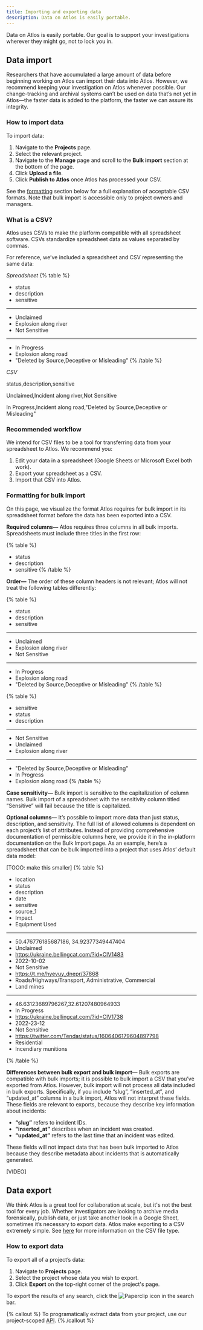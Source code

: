 ```yaml
---
title: Importing and exporting data
description: Data on Atlos is easily portable.
---
```


Data on Atlos is easily portable. Our goal is to support your investigations wherever they might go, not to lock you in.

## Data import
Researchers that have accumulated a large amount of data before beginning working on Atlos can import their data into Atlos. However, we recommend keeping your investigation on Atlos whenever possible. Our change-tracking and archival systems can’t be used on data that’s not yet in Atlos—the faster data is added to the platform, the faster we can assure its integrity. 

### How to import data
To import data:
1. Navigate to the **Projects** page.
2. Select the relevant project. 
3. Navigate to the **Manage** page and scroll to the **Bulk import** section at the bottom of the page. 
4. Click **Upload a file**. 
5. Click **Publish to Atlos** once Atlos has processed your CSV. 

See the [formatting](/docs/import-and-export-data#formatting-for-bulk-import) section below for a full explanation of acceptable CSV formats. Note that bulk import is accessible only to project owners and managers. 

### What is a CSV? 
Atlos uses CSVs to make the platform compatible with all spreadsheet software. CSVs standardize spreadsheet data as values separated by commas. 

For reference, we’ve included a spreadsheet and CSV representing the same data: 

_Spreadsheet_
{% table %}
* status
* description
* sensitive
---
* Unclaimed 
* Explosion along river
* Not Sensitive
---
* In Progress
* Explosion along road
* "Deleted by Source,Deceptive or Misleading"
{% /table %}

_CSV_

status,description,sensitive

Unclaimed,Incident along river,Not Sensitive

In Progress,Incident along road,"Deleted by Source,Deceptive or Misleading" 

### Recommended workflow
We intend for CSV files to be a tool for transferring data from your spreadsheet to Atlos. We recommend you:
1. Edit your data in a spreadsheet (Google Sheets or Microsoft Excel both work).
2. Export your spreadsheet as a CSV.
3. Import that CSV into Atlos. 

### Formatting for bulk import
On this page, we visualize the format Atlos requires for bulk import in its spreadsheet format before the data has been exported into a CSV.

**Required columns—** Atlos requires three columns in all bulk imports. Spreadsheets must include three titles in the first row:

{% table %}
* status
* description
* sensitive
{% /table %}


**Order—** The order of these column headers is not relevant; Atlos will not treat the following tables differently:

{% table %}
* status
* description
* sensitive
---
* Unclaimed 
* Explosion along river
* Not Sensitive
---
* In Progress
* Explosion along road
* "Deleted by Source,Deceptive or Misleading"
{% /table %}

{% table %}
* sensitive
* status 
* description 
---
* Not Sensitive
* Unclaimed 
* Explosion along river
---
* "Deleted by Source,Deceptive or Misleading"
* In Progress
* Explosion along road
{% /table %}



**Case sensitivity—** Bulk import is sensitive to the capitalization of column names. Bulk import of a spreadsheet with the sensitivity column titled “Sensitive” will fail because the title is capitalized. 

**Optional columns—** It’s possible to import more data than just status, description, and sensitivity. The full list of allowed columns is dependent on each project’s list of attributes. Instead of providing comprehensive documentation of permissible columns here, we provide it in the in-platform documentation on the Bulk Import page. As an example, here’s a spreadsheet that can be bulk imported into a project that uses Atlos’ default data model:

[TOOO: make this smaller]
{% table %} 
* location
* status
* description
* date
* sensitive
* source_1
* Impact
* Equipment Used
---
* 50.476776185687186, 34.92377349447404
* Unclaimed
* https://ukraine.bellingcat.com/?id=CIV1483
* 2022-10-02
* Not Sensitive
* https://t.me/hyevuy_dnepr/37868
* Roads/Highways/Transport, Administrative, Commercial
* Land mines
--- 
* 46.63123689796267,32.61207480964933
* In Progress
* https://ukraine.bellingcat.com/?id=CIV1738
* 2022-23-12
* Not Sensitive
* https://twitter.com/Tendar/status/1606406179604897798
* Residential
* Incendiary munitions

{% /table %}

**Differences between bulk export and bulk import—** Bulk exports are compatible with bulk imports; it is possible to bulk import a CSV that you’ve exported from Atlos. However, bulk import will not process all data included in bulk exports. Specifically, if you include “slug”, “inserted_at”, and “updated_at” columns in a bulk import, Atlos will not interpret these fields. These fields are relevant to exports, because they describe key information about incidents:
- **“slug”** refers to incident IDs.
- **“inserted_at”** describes when an incident was created. 
- **“updated_at”** refers to the last time that an incident was edited. 

These fields will not impact data that has been bulk imported to Atlos because they describe metadata about incidents that is automatically generated. 

[VIDEO]

## Data export
We think Atlos is a great tool for collaboration at scale, but it's not the best tool for every job. Whether investigators are looking to archive media forensically, publish data, or just take another look in a Google Sheet, sometimes it’s necessary to export data. Atlos make exporting to a CSV extremely simple. See [here](#what-is-a-csv) for more information on the CSV file type.

### How to export data
To export all of a project’s data:
1. Navigate to **Projects** page.
2. Select the project whose data you wish to export. 
3. Click **Export** on the top-right corner of the project's page. 

To export the results of any search, click the ![Paperclip](/images/paperclip.png) icon in the search bar.

{% callout %}
To programatically extract data from your project, use our project-scoped [API](/docs/api).
{% /callout %}